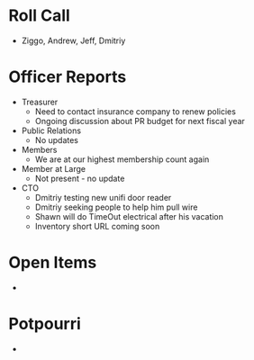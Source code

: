 # Roll Call

- Ziggo, Andrew, Jeff, Dmitriy
  
# Officer Reports

- Treasurer
  - Need to contact insurance company to renew policies
  - Ongoing discussion about PR budget for next fiscal year
- Public Relations
  - No updates
- Members
  - We are at our highest membership count again
- Member at Large
  - Not present - no update
- CTO
  - Dmitriy testing new unifi door reader
  - Dmitriy seeking people to help him pull wire
  - Shawn will do TimeOut electrical after his vacation
  - Inventory short URL coming soon

# Open Items
  - 

# Potpourri
  - 
